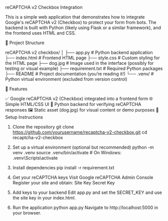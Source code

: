 reCAPTCHA v2 Checkbox Integration

This is a simple web application that demonstrates how to integrate Google's reCAPTCHA v2 (Checkbox) to protect your form from bots. The backend is built with Python (likely using Flask or a similar framework), and the frontend uses HTML and CSS.

📁 Project Structure

reCAPTCHA v2 checkbox/
│
├── app.py             # Python backend application
├── index.html         # Frontend HTML page
├── style.css          # Custom styling for the HTML page
├── dog.jpg            # Image used in the interface (possibly for testing or visual example)
├── requirement.txt    # Required Python packages
├── README             # Project documentation (you’re reading it!)
└── .venv/             # Python virtual environment (excluded from version control)

🚀 Features

✅ Google reCAPTCHA v2 (Checkbox) integrated into a frontend form
🌐 Simple HTML/CSS UI
🐍 Python backend for verifying reCAPTCHA responses
🖼️ Static asset (dog.jpg) for visual content or demo purposes
🔧 Setup Instructions

1. Clone the repository
git clone https://github.com/yourusername/recaptcha-v2-checkbox.git
cd recaptcha-v2-checkbox

2. Set up a virtual environment (optional but recommended)
python -m venv .venv
source .venv/bin/activate  # On Windows: .venv\Scripts\activate

3. Install dependencies
pip install -r requirement.txt

4. Get your reCAPTCHA keys
Visit Google reCAPTCHA Admin Console
Register your site and obtain:
Site Key
Secret Key

5. Add keys to your backend
Edit app.py and set the SECRET_KEY and use the site key in your index.html.

6. Run the application
python app.py
Navigate to http://localhost:5000 in your browser.